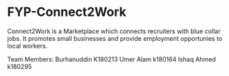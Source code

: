 # FYP-Connect2Work
Connect2Work is a Marketplace which connects recruiters with blue collar jobs. It promotes small businesses and provide employment opportunies to local workers.

Team Members:
Burhanuddin K180213
Umer Alam k180164
Ishaq Ahmed k180295
